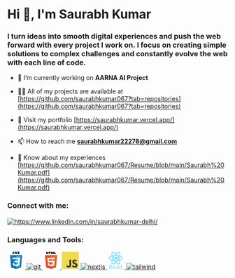 <h1 align="start">Hi 👋, I'm Saurabh Kumar</h1>
<h3 align="start">I turn ideas into smooth digital experiences and push the web forward with every project I work on. I focus on creating simple solutions to complex challenges and constantly evolve the web with each line of code.</h3>

- 🔭 I’m currently working on **AARNA AI Project**

- 👨‍💻 All of my projects are available at [https://github.com/saurabhkumar067?tab=repositories](https://github.com/saurabhkumar067?tab=repositories)

- 💼 Visit my portfolio [https://saurabhkumar.vercel.app/](https://saurabhkumar.vercel.app/)

- 📫 How to reach me **saurabhkumar22278@gmail.com**

- 📄 Know about my experiences [https://github.com/saurabhkumar067/Resume/blob/main/Saurabh%20Kumar.pdf](https://github.com/saurabhkumar067/Resume/blob/main/Saurabh%20Kumar.pdf)

<h3 align="left">Connect with me:</h3>
<p align="left">
<a href="https://linkedin.com/in/https://www.linkedin.com/in/saurabhkumar-delhi/" target="blank"><img align="center" src="https://raw.githubusercontent.com/rahuldkjain/github-profile-readme-generator/master/src/images/icons/Social/linked-in-alt.svg" alt="https://www.linkedin.com/in/saurabhkumar-delhi/" height="30" width="40" /></a>
</p>

<h3 align="left">Languages and Tools:</h3>
<p align="left"> <a href="https://www.w3schools.com/css/" target="_blank" rel="noreferrer"> <img src="https://raw.githubusercontent.com/devicons/devicon/master/icons/css3/css3-original-wordmark.svg" alt="css3" width="40" height="40"/> </a> <a href="https://git-scm.com/" target="_blank" rel="noreferrer"> <img src="https://www.vectorlogo.zone/logos/git-scm/git-scm-icon.svg" alt="git" width="40" height="40"/> </a> <a href="https://www.w3.org/html/" target="_blank" rel="noreferrer"> <img src="https://raw.githubusercontent.com/devicons/devicon/master/icons/html5/html5-original-wordmark.svg" alt="html5" width="40" height="40"/> </a> <a href="https://developer.mozilla.org/en-US/docs/Web/JavaScript" target="_blank" rel="noreferrer"> <img src="https://raw.githubusercontent.com/devicons/devicon/master/icons/javascript/javascript-original.svg" alt="javascript" width="40" height="40"/> </a> <a href="https://nextjs.org/" target="_blank" rel="noreferrer"> <img src="https://cdn.worldvectorlogo.com/logos/nextjs-2.svg" alt="nextjs" width="40" height="40"/> </a> <a href="https://reactjs.org/" target="_blank" rel="noreferrer"> <img src="https://raw.githubusercontent.com/devicons/devicon/master/icons/react/react-original-wordmark.svg" alt="react" width="40" height="40"/> </a> <a href="https://tailwindcss.com/" target="_blank" rel="noreferrer"> <img src="https://www.vectorlogo.zone/logos/tailwindcss/tailwindcss-icon.svg" alt="tailwind" width="40" height="40"/> </a> </p>
